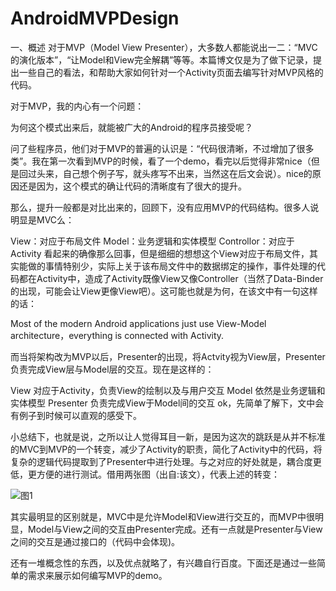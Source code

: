 # AndroidMVPDesign

一、概述
对于MVP（Model View Presenter），大多数人都能说出一二：“MVC的演化版本”，“让Model和View完全解耦”等等。本篇博文仅是为了做下记录，提出一些自己的看法，和帮助大家如何针对一个Activity页面去编写针对MVP风格的代码。

对于MVP，我的内心有一个问题：

为何这个模式出来后，就能被广大的Android的程序员接受呢？

问了些程序员，他们对于MVP的普遍的认识是：“代码很清晰，不过增加了很多类”。我在第一次看到MVP的时候，看了一个demo，看完以后觉得非常nice（但是回过头来，自己想个例子写，就头疼写不出来，当然这在后文会说）。nice的原因还是因为，这个模式的确让代码的清晰度有了很大的提升。

那么，提升一般都是对比出来的，回顾下，没有应用MVP的代码结构。很多人说明显是MVC么：

View：对应于布局文件
Model：业务逻辑和实体模型
Controllor：对应于Activity
看起来的确像那么回事，但是细细的想想这个View对应于布局文件，其实能做的事情特别少，实际上关于该布局文件中的数据绑定的操作，事件处理的代码都在Activity中，造成了Activity既像View又像Controller（当然了Data-Binder的出现，可能会让View更像View吧）。这可能也就是为何，在该文中有一句这样的话：

Most of the modern Android applications just use View-Model architecture，everything is connected with Activity.

而当将架构改为MVP以后，Presenter的出现，将Actvity视为View层，Presenter负责完成View层与Model层的交互。现在是这样的：

View 对应于Activity，负责View的绘制以及与用户交互
Model 依然是业务逻辑和实体模型
Presenter 负责完成View于Model间的交互
ok，先简单了解下，文中会有例子到时候可以直观的感受下。

小总结下，也就是说，之所以让人觉得耳目一新，是因为这次的跳跃是从并不标准的MVC到MVP的一个转变，减少了Activity的职责，简化了Activity中的代码，将复杂的逻辑代码提取到了Presenter中进行处理。与之对应的好处就是，耦合度更低，更方便的进行测试。借用两张图（出自:该文），代表上述的转变：

![图1](https://img-blog.csdn.net/20150622212916054)

其实最明显的区别就是，MVC中是允许Model和View进行交互的，而MVP中很明显，Model与View之间的交互由Presenter完成。还有一点就是Presenter与View之间的交互是通过接口的（代码中会体现)。

还有一堆概念性的东西，以及优点就略了，有兴趣自行百度。下面还是通过一些简单的需求来展示如何编写MVP的demo。
